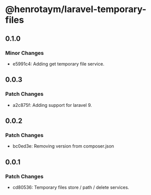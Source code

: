 # @henrotaym/laravel-temporary-files

## 0.1.0

### Minor Changes

- e5991c4: Adding get temporary file service.

## 0.0.3

### Patch Changes

- a2c875f: Adding support for laravel 9.

## 0.0.2

### Patch Changes

- bc0ed3e: Removing version from composer.json

## 0.0.1

### Patch Changes

- cd80536: Temporary files store / path / delete services.

